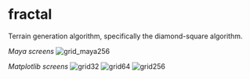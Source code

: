 fractal
=======

Terrain generation algorithm, specifically the diamond-square algorithm.

*Maya screens*
![grid_maya256](https://raw.github.com/cpelley/fractal/master/maya.png)

*Matplotlib screens*
![grid32](https://raw.github.com/cpelley/fractal/master/32.png)
![grid64](https://raw.github.com/cpelley/fractal/master/64.png)
![grid256](https://raw.github.com/cpelley/fractal/master/256.png)

